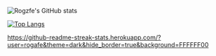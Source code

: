 ![Rogzfe's GitHub stats](https://github-readme-stats.vercel.app/api?username=rogafe&show_icons=true&theme=radical)

[![Top Langs](https://github-readme-stats.vercel.app/api/top-langs/?username=rogafe&langs_count=8&theme=radical)](https://github.com/rogafe)

https://github-readme-streak-stats.herokuapp.com/?user=rogafe&theme=dark&hide_border=true&background=FFFFFF00

<!--
**rogafe/rogafe** is a ✨ _special_ ✨ repository because its `README.md` (this file) appears on your GitHub profile.

Here are some ideas to get you started:

- 🔭 I’m currently working on ...
- 🌱 I’m currently learning ...
- 👯 I’m looking to collaborate on ...
- 🤔 I’m looking for help with ...
- 💬 Ask me about ...
- 📫 How to reach me: ...
- 😄 Pronouns: ...
- ⚡ Fun fact: ...
-->
